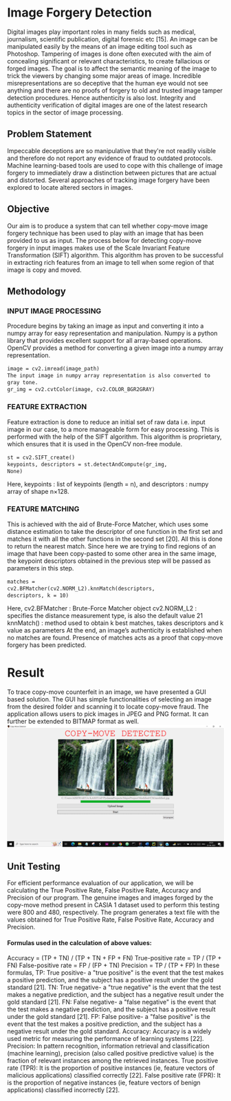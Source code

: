 # Image Forgery Detection
Digital images play important roles in many fields such as medical, journalism,
scientific publication, digital forensic etc [15]. An image can be manipulated easily by
the means of an image editing tool such as Photoshop. Tampering of images is done
often executed with the aim of concealing significant or relevant characteristics, to
create fallacious or forged images. The goal is to affect the semantic meaning of the
image to trick the viewers by changing some major areas of image.
Incredible misrepresentations are so deceptive that the human eye would not see
anything and there are no proofs of forgery to old and trusted image tamper detection
procedures. Hence authenticity is also lost. Integrity and authenticity verification of
digital images are one of the latest research topics in the sector of image processing.
##  Problem Statement
Impeccable deceptions are so manipulative that they're not readily visible and
therefore do not report any evidence of fraud to outdated protocols. Machine
learning-based tools are used to cope with this challenge of image forgery to
immediately draw a distinction between pictures that are actual and distorted. Several
approaches of tracking image forgery have been explored to locate altered sectors in
images.
## Objective
Our aim is to produce a system that can tell whether copy-move image forgery
technique has been used to play with an image that has been provided to us as input.
The process below for detecting copy-move forgery in input images makes use of the
Scale Invariant Feature Transformation (SIFT) algorithm. This algorithm has
proven to be successful in extracting rich features from an image to tell when some
region of that image is copy and moved.
## Methodology
### INPUT IMAGE PROCESSING
Procedure begins by taking an image as input and converting it into a numpy array for
easy representation and manipulation. Numpy is a python library that provides
excellent support for all array-based operations. OpenCV provides a method for
converting a given image into a numpy array representation.
```
image = cv2.imread(image_path)
The input image in numpy array representation is also converted to gray tone.
gr_img = cv2.cvtColor(image, cv2.COLOR_BGR2GRAY)
```
### FEATURE EXTRACTION
Feature extraction is done to reduce an initial set of raw data i.e. input image in our
case, to a more manageable form for easy processing. This is performed with the help
of the SIFT algorithm. This algorithm is proprietary, which ensures that it is used in
the OpenCV non-free module.
```
st = cv2.SIFT_create()
keypoints, descriptors = st.detectAndCompute(gr_img,
None)
```
Here,
keypoints : list of keypoints (length = n), and
descriptors : numpy array of shape n×128.
### FEATURE MATCHING
This is achieved with the aid of Brute-Force Matcher, which uses some distance
estimation to take the descriptor of one function in the first set and matches it with all
the other functions in the second set [20]. All this is done to return the nearest match.
Since here we are trying to find regions of an image that have been copy-pasted to
some other area in the same image, the keypoint descriptors obtained in the previous
step will be passed as parameters in this step.
```
matches =
cv2.BFMatcher(cv2.NORM_L2).knnMatch(descriptors,
descriptors, k = 10)
```
Here,
cv2.BFMatcher : Brute-Force Matcher object
cv2.NORM_L2 : specifies the distance measurement type, is also the default
 value
21
knnMatch() : method used to obtain k best matches, takes descriptors and k
 value as parameters
At the end, an image’s authenticity is established when no matches are found. Presence of
matches acts as a proof that copy-move forgery has been predicted.
# Result 
To trace copy-move counterfeit in an image, we have presented a GUI based solution. The
GUI has simple functionalities of selecting an image from the desired folder and scanning it
to locate copy-move fraud.
The application allows users to pick images in JPEG and PNG format. It can further be
extended to BITMAP format as well.
![](https://github.com/aishwarya42/Image-Forgery-Detection/blob/main/result/result_tkinter.png)
## Unit Testing
For efficient performance evaluation of our application, we will be calculating the
True Positive Rate, False Positive Rate, Accuracy and Precision of our program.
The genuine images and images forged by the copy-move method present in CASIA 1
dataset used to perform this testing were 800 and 480, respectively. The program
generates a text file with the values obtained for True Positive Rate, False Positive
Rate, Accuracy and Precision.
#### Formulas used in the calculation of above values:
Accuracy = (TP + TN) / (TP + TN + FP + FN)
True-positive rate = TP / (TP + FN)
False-positive rate = FP / (FP + TN)
Precision = TP / (TP + FP)
In these formulas,
TP: True positive- a "true positive" is the event that the test makes a positive
prediction, and the subject has a positive result under the gold standard [21].
TN: True negative- a "true negative" is the event that the test makes a negative
prediction, and the subject has a negative result under the gold standard [21].
FN: False negative- a "false negative" is the event that the test makes a negative
prediction, and the subject has a positive result under the gold standard [21].
FP: False positive- a "false positive" is the event that the test makes a positive
prediction, and the subject has a negative result under the gold standard.
Accuracy: Accuracy is a widely used metric for measuring the performance of
learning systems [22].
Precision: In pattern recognition, information retrieval and classification (machine
learning), precision (also called positive predictive value) is the fraction of relevant
instances among the retrieved instances.
True positive rate (TPR): It is the proportion of positive instances (ie, feature vectors
of malicious applications) classified correctly [22].
False positive rate (FPR): It is the proportion of negative instances (ie, feature vectors
of benign applications) classified incorrectly [22].

